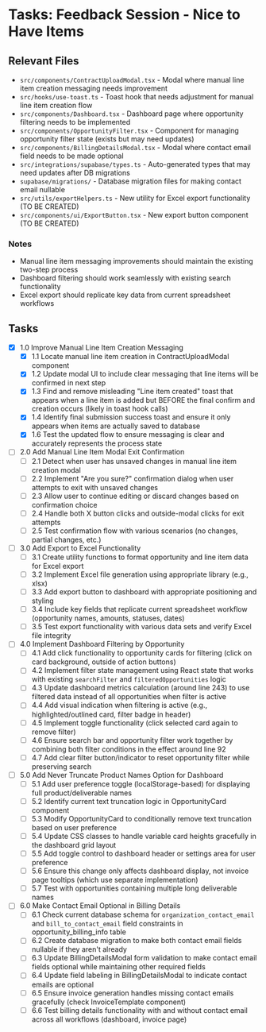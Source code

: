 # Tasks: Feedback Session - Nice to Have Items

## Relevant Files

- `src/components/ContractUploadModal.tsx` - Modal where manual line item creation messaging needs improvement
- `src/hooks/use-toast.ts` - Toast hook that needs adjustment for manual line item creation flow
- `src/components/Dashboard.tsx` - Dashboard page where opportunity filtering needs to be implemented
- `src/components/OpportunityFilter.tsx` - Component for managing opportunity filter state (exists but may need updates)
- `src/components/BillingDetailsModal.tsx` - Modal where contact email field needs to be made optional
- `src/integrations/supabase/types.ts` - Auto-generated types that may need updates after DB migrations
- `supabase/migrations/` - Database migration files for making contact email nullable
- `src/utils/exportHelpers.ts` - New utility for Excel export functionality (TO BE CREATED)
- `src/components/ui/ExportButton.tsx` - New export button component (TO BE CREATED)

### Notes

- Manual line item messaging improvements should maintain the existing two-step process
- Dashboard filtering should work seamlessly with existing search functionality
- Excel export should replicate key data from current spreadsheet workflows

## Tasks

- [x] 1.0 Improve Manual Line Item Creation Messaging
  - [x] 1.1 Locate manual line item creation in ContractUploadModal component
  - [x] 1.2 Update modal UI to include clear messaging that line items will be confirmed in next step
  - [x] 1.3 Find and remove misleading "Line item created" toast that appears when a line item is added but BEFORE the final confirm and creation occurs (likely in toast hook calls)
  - [x] 1.4 Identify final submission success toast and ensure it only appears when items are actually saved to database
  - [x] 1.6 Test the updated flow to ensure messaging is clear and accurately represents the process state

- [ ] 2.0 Add Manual Line Item Modal Exit Confirmation
  - [ ] 2.1 Detect when user has unsaved changes in manual line item creation modal
  - [ ] 2.2 Implement "Are you sure?" confirmation dialog when user attempts to exit with unsaved changes
  - [ ] 2.3 Allow user to continue editing or discard changes based on confirmation choice
  - [ ] 2.4 Handle both X button clicks and outside-modal clicks for exit attempts
  - [ ] 2.5 Test confirmation flow with various scenarios (no changes, partial changes, etc.)

- [ ] 3.0 Add Export to Excel Functionality
  - [ ] 3.1 Create utility functions to format opportunity and line item data for Excel export
  - [ ] 3.2 Implement Excel file generation using appropriate library (e.g., xlsx)
  - [ ] 3.3 Add export button to dashboard with appropriate positioning and styling
  - [ ] 3.4 Include key fields that replicate current spreadsheet workflow (opportunity names, amounts, statuses, dates)
  - [ ] 3.5 Test export functionality with various data sets and verify Excel file integrity

- [ ] 4.0 Implement Dashboard Filtering by Opportunity
  - [ ] 4.1 Add click functionality to opportunity cards for filtering (click on card background, outside of action buttons)
  - [ ] 4.2 Implement filter state management using React state that works with existing `searchFilter` and `filteredOpportunities` logic
  - [ ] 4.3 Update dashboard metrics calculation (around line 243) to use filtered data instead of all opportunities when filter is active
  - [ ] 4.4 Add visual indication when filtering is active (e.g., highlighted/outlined card, filter badge in header)
  - [ ] 4.5 Implement toggle functionality (click selected card again to remove filter)
  - [ ] 4.6 Ensure search bar and opportunity filter work together by combining both filter conditions in the effect around line 92
  - [ ] 4.7 Add clear filter button/indicator to reset opportunity filter while preserving search

- [ ] 5.0 Add Never Truncate Product Names Option for Dashboard
  - [ ] 5.1 Add user preference toggle (localStorage-based) for displaying full product/deliverable names
  - [ ] 5.2 Identify current text truncation logic in OpportunityCard component
  - [ ] 5.3 Modify OpportunityCard to conditionally remove text truncation based on user preference
  - [ ] 5.4 Update CSS classes to handle variable card heights gracefully in the dashboard grid layout
  - [ ] 5.5 Add toggle control to dashboard header or settings area for user preference
  - [ ] 5.6 Ensure this change only affects dashboard display, not invoice page tooltips (which use separate implementation)
  - [ ] 5.7 Test with opportunities containing multiple long deliverable names

- [ ] 6.0 Make Contact Email Optional in Billing Details
  - [ ] 6.1 Check current database schema for `organization_contact_email` and `bill_to_contact_email` field constraints in opportunity_billing_info table
  - [ ] 6.2 Create database migration to make both contact email fields nullable if they aren't already
  - [ ] 6.3 Update BillingDetailsModal form validation to make contact email fields optional while maintaining other required fields
  - [ ] 6.4 Update field labeling in BillingDetailsModal to indicate contact emails are optional
  - [ ] 6.5 Ensure invoice generation handles missing contact emails gracefully (check InvoiceTemplate component)
  - [ ] 6.6 Test billing details functionality with and without contact email across all workflows (dashboard, invoice page)
